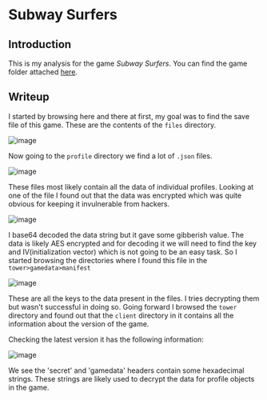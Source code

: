 # Subway Surfers

## Introduction
This is my analysis for the game *Subway Surfers*. You can find the game folder attached [here](com.kiloo.subwaysurf.zip).

## Writeup
I started by browsing here and there at first, my goal was to find the save file of this game. These are the contents of the `files` directory.

![image](https://github.com/AKripper/COPS-CSOC/assets/167231621/060be9c9-b1e0-45ba-8bad-62d91451ec64)

Now going to the `profile` directory we find a lot of `.json` files.

![image](https://github.com/AKripper/COPS-CSOC/assets/167231621/37435a85-2cf5-4c11-8e30-05cf49a5fbf6)

These files most likely contain all the data of individual profiles. Looking at one of the file I found out that the data was encrypted which was quite obvious for keeping it invulnerable from hackers.

![image](https://github.com/AKripper/COPS-CSOC/assets/167231621/b1fa84dc-2833-4ae8-90da-d9f97882e8ae)

I base64 decoded the data string but it gave some gibberish value. The data is likely AES encrypted and for decoding it we will need to find the key and IV(initialization vector) which is not going to be an easy task. So I started browsing the directories where I found this file in the `tower>gamedata>manifest`

![image](https://github.com/AKripper/COPS-CSOC/assets/167231621/49f4d344-3854-4578-951f-fc163d5e1ad6)

These are all the keys to the data present in the files. I tries decrypting them but wasn't successful in doing so. Going forward I browsed the `tower` directory and found out that the `client` directory in it contains all the information about the version of the game.

Checking the latest version it has the following information:

![image](https://github.com/AKripper/COPS-CSOC/assets/167231621/2eb54acc-3313-4e6d-9b17-0ff6decc677d)

We see the 'secret' and 'gamedata' headers contain some hexadecimal strings. These strings are likely used to decrypt the data for profile objects in the game.
